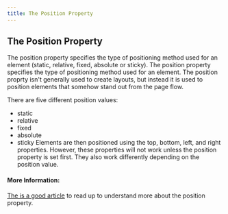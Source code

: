 ```yaml
---
title: The Position Property
---
```

## The Position Property

The position property specifies the type of positioning method used for an element (static, relative, fixed, absolute or sticky).
The position property specifies the type of positioning method used for an element.
The position proprty isn't generally used to create layouts, but instead it is used to position elements that somehow stand out from the page flow.

There are five different position values:

* static
* relative
* fixed
* absolute
* sticky
Elements are then positioned using the top, bottom, left, and right properties. However, these properties will not work unless the position property is set first. They also work differently depending on the position value.
<!-- The article goes here, in GitHub-flavored Markdown. Feel free to add YouTube videos, images, and CodePen/JSBin embeds  -->

#### More Information:
<!-- Please add any articles you think might be helpful to read before writing the article -->
<a href="https://www.w3schools.com/css/css_positioning.asp" target="_blank">The is a good article</a> to read up to understand more about the position property.


